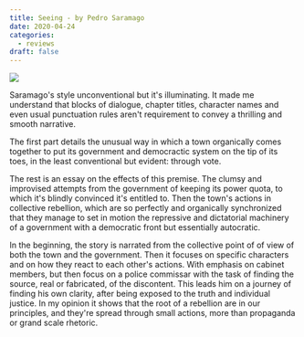 ```yaml
---
title: Seeing - by Pedro Saramago
date: 2020-04-24
categories:
  - reviews
draft: false
---
```


![](https://i.gr-assets.com/images/S/compressed.photo.goodreads.com/books/1442258675l/47667._SY475_.jpg)

Saramago's style unconventional but it's illuminating. 
It made me understand that blocks of dialogue, chapter titles, character names and even usual punctuation rules aren't requirement to convey a thrilling and smooth narrative.

The first part details the unusual way in which a town organically comes together to put its government and democractic system on the tip of its toes, in the least conventional but evident: through vote.

The rest is an essay on the effects of this premise. The clumsy and improvised attempts from the government of keeping its power quota, to which it's blindly convinced it's entitled to.
Then the town's actions in collective rebellion, which are so perfectly and organically synchronized that they manage to set in motion the repressive and dictatorial machinery of a government with a democratic front but essentially autocratic.

In the beginning, the story is narrated from the collective point of of view of both the town and the government. Then it focuses on specific characters and on how they react to each other's actions.
With emphasis on cabinet members, but then focus on a police commissar with the task of finding the source, real or fabricated, of the discontent.
This leads him on a journey of finding his own clarity, after being exposed to the truth and individual justice. In my opinion it shows that the root of a rebellion are in our principles, and they're spread through small actions, more than propaganda or grand scale rhetoric.
